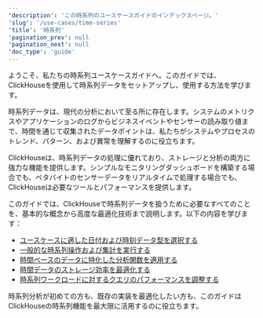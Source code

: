 ```yaml
---
'description': 'この時系列のユースケースガイドのインデックスページ。'
'slug': '/use-cases/time-series'
'title': '時系列'
'pagination_prev': null
'pagination_next': null
'doc_type': 'guide'
---
```


ようこそ、私たちの時系列ユースケースガイドへ。このガイドでは、ClickHouseを使用して時系列データをセットアップし、使用する方法を学びます。

時系列データは、現代の分析において至る所に存在します。システムのメトリクスやアプリケーションのログからビジネスイベントやセンサーの読み取り値まで、時間を通じて収集されたデータポイントは、私たちがシステムやプロセスのトレンド、パターン、および異常を理解するのに役立ちます。

ClickHouseは、時系列データの処理に優れており、ストレージと分析の両方に強力な機能を提供します。シンプルなモニタリングダッシュボードを構築する場合でも、ペタバイトのセンサーデータをリアルタイムで処理する場合でも、ClickHouseは必要なツールとパフォーマンスを提供します。

このガイドでは、ClickHouseで時系列データを扱うために必要なすべてのことを、基本的な概念から高度な最適化技術まで説明します。以下の内容を学びます：

* [ユースケースに適した日付および時刻データ型を選択する](/use-cases/time-series/date-time-data-types)
* [一般的な時系列操作および集計を実行する](/use-cases/time-series/basic-operations)
* [時間ベースのデータに特化した分析関数を適用する](/use-cases/time-series/analysis-functions)
* [時間データのストレージ効率を最適化する](/use-cases/time-series/storage-efficiency)
* [時系列ワークロードに対するクエリのパフォーマンスを調整する](/use-cases/time-series/query-performance)

時系列分析が初めての方も、既存の実装を最適化したい方も、このガイドはClickHouseの時系列機能を最大限に活用するのに役立ちます。
